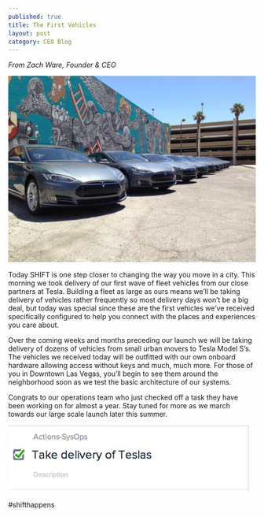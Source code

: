 ```yaml
---
published: true
title: The First Vehicles
layout: post
category: CEO Blog
---
```

*From Zach Ware, Founder & CEO*

<img src="../public/images/2014-06-14-11.31.57-1024x768.jpg" width="600" />

Today SHIFT is one step closer to changing the way you move in a city. This morning we took delivery of our first wave of fleet vehicles from our close partners at Tesla. Building a fleet as large as ours means we’ll be taking delivery of vehicles rather frequently so most delivery days won’t be a big deal, but today was special since these are the first vehicles we’ve received specifically configured to help you connect with the places and experiences you care about.

Over the coming weeks and months preceding our launch we will be taking delivery of dozens of vehicles from small urban movers to Tesla Model S’s. The vehicles we received today will be outfitted with our own onboard hardware allowing access without keys and much, much more. For those of you in Downtown Las Vegas, you’ll begin to see them around the neighborhood soon as we test the basic architecture of our systems.

Congrats to our operations team who just checked off a task they have been working on for almost a year. Stay tuned for more as we march towards our large scale launch later this summer.

![Cars](../public/images/Screenshot-2014-06-14-11.56.05.png)

#shifthappens